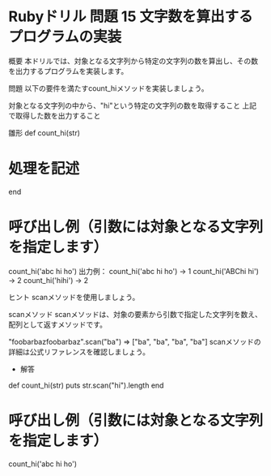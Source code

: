 # Rubyドリル 問題 15 文字数を算出するプログラムの実装

概要
本ドリルでは、対象となる文字列から特定の文字列の数を算出し、その数を出力するプログラムを実装します。

問題
以下の要件を満たすcount_hiメソッドを実装しましょう。

対象となる文字列の中から、"hi"という特定の文字列の数を取得すること
上記で取得した数を出力すること

雛形
def count_hi(str)
  #  処理を記述
end

# 呼び出し例（引数には対象となる文字列を指定します）
count_hi('abc hi ho')
出力例：
count_hi('abc hi ho') → 1
count_hi('ABChi hi') → 2
count_hi('hihi') → 2

ヒント
scanメソッドを使用しましょう。

scanメソッド
scanメソッドは、対象の要素から引数で指定した文字列を数え、配列として返すメソッドです。

"foobarbazfoobarbaz".scan("ba")
=> ["ba", "ba", "ba", "ba"]
scanメソッドの詳細は公式リファレンスを確認しましょう。

- 解答

def count_hi(str)
  puts str.scan("hi").length
end

# 呼び出し例（引数には対象となる文字列を指定します）
count_hi('abc hi ho')